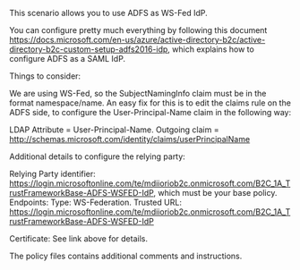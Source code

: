 This scenario allows you to use ADFS as WS-Fed IdP.

You can configure pretty much everything by following this document https://docs.microsoft.com/en-us/azure/active-directory-b2c/active-directory-b2c-custom-setup-adfs2016-idp, which explains how to configure ADFS as a SAML IdP.

Things to consider:

We are using WS-Fed, so the SubjectNamingInfo claim must be in the format namespace/name. An easy fix for this is to edit the claims rule on the ADFS side, to configure the User-Principal-Name claim 
in the following way:

LDAP Attribute = User-Principal-Name.
Outgoing claim = http://schemas.microsoft.com/identity/claims/userPrincipalName

Additional details to configure the relying party:

Relying Party identifier: https://login.microsoftonline.com/te/mdiioriob2c.onmicrosoft.com/B2C_1A_TrustFrameworkBase-ADFS-WSFED-IdP, which must be your base policy.
Endpoints:
	Type: WS-Federation.
	Trusted URL: https://login.microsoftonline.com/te/mdiioriob2c.onmicrosoft.com/B2C_1A_TrustFrameworkBase-ADFS-WSFED-IdP
	
Certificate: See link above for details.
	
The policy files contains additional comments and instructions.
